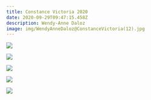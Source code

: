 ```yaml
---
title: Constance Victoria 2020
date: 2020-09-29T09:47:15.458Z
description: Wendy-Anne Daloz
image: img/WendyAnneDaloz@ConstanceVictoria(12).jpg
---
```



![](img/WendyAnneDaloz@ConstanceVictoria(2).jpg)

![](img/WendyAnneDaloz@ConstanceVictoria(3).jpg)

![](img/WendyAnneDaloz@ConstanceVictoria(4).jpg)

![](img/WendyAnneDaloz@ConstanceVictoria(5).jpg)

![](img/kj.jpg)